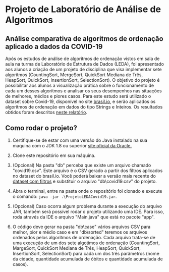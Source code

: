 # Projeto de Laboratório de Análise de Algoritmos

## Análise comparativa de algoritmos de ordenação aplicado a dados da COVID-19

Após os estudos de análise de algoritmos de ordenação vistos em sala de aula na turma de Laboratório de Estrutura de Dados (LEDA), foi apresentado aos alunos a criação de um projeto de disciplina que visa implementar sete algoritmos (CountingSort, MergeSort, QuickSort Mediana de Três, HeapSort, QuickSort, InsertionSort, SelectionSort). O objetivo do projeto é possibilitar aos alunos a visualização prática sobre o funcionamento de cada um desses algoritmos e analisar os seus desempenhos nas situações de melhores, médios e piores casos. Para este estudo será utilizado o dataset sobre Covid-19, disponível no site [brasil.io](https://brasil.io/dataset/covid19/caso_full/), e serão aplicados os algoritmos de ordenação em dados do tipo Strings e Inteiros. Os resultados obtidos foram descritos [neste relatório](https://drive.google.com/file/d/1VFl9dGfaDglHN_VfhX5hTI35IVe0iECa/view?usp=sharing).

## Como rodar o projeto?
1.  Certifique-se de estar com uma versão do Java instalado na sua maquina com o JDK 1.8 ou superior [site oficial da Oracle.](https://www.oracle.com/br/java/technologies/javase/javase-jdk8-downloads.html)

2. Clone este repositório em sua máquina.

3. (Opcional) Na pasta "db" perceba que existe um arquivo chamado "covid19.csv". Este arquivo é o CSV gerado a partir dos filtros aplicados no dataset do brasil.io. Você poderá baixar a versão mais recente do [dataset com filtros](https://brasil.io/dataset/covid19/caso_full/?search=&epidemiological_week=&date=&order_for_place=&state=&city=&city_ibge_code=&place_type=city&last_available_date=&is_last=True&is_repeated=False) e substituir o arquivo "db\covid19.csv" do projeto.

4. Abra o terminal, entre na pasta onde o repositório foi clonado e execute o comando: `java -jar .\ProjetoLEDACovid19.jar`.

5. (Opcional) Caso ocorra algum problema durante a execução do arquivo JAR, também será possível rodar o projeto utilizando uma IDE. Para isso, roda através da IDE o arquivo "Main.java" que está no pacote "app".

6. O código deve gerar na pasta "db\case" vários arquivos CSV para melhor, pior e médio caso e em "db\sorted" teremos os arquivos ordenados pelos algoritmos de ordenação. Cada arquivo trata-se de uma execução de um dos sete algotimos de ordenação (CountingSort, MargeSort, QuickSort Mediana de Três, HeapSort, QuickSort, InsertionSort, SelectionSort) para cada um dos três parâmetros (nome da cidade, quantidade acumulada de óbitos e quantidade acumulada de casos).